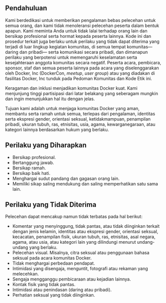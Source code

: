 ## Pendahuluan

Kami berdedikasi untuk memberikan pengalaman bebas pelecehan untuk semua orang, dan kami tidak menoleransi pelecehan peserta dalam bentuk apapun. Kami meminta Anda untuk tidak lalai terhadap orang lain dan bersikap profesional serta hormat kepada peserta lainnya. Kode ini dan prosedur terkait juga berlaku untuk perilaku yang tidak dapat diterima yang terjadi di luar lingkup kegiatan komunitas, di semua tempat komunitas— daring dan pribadi— serta komunikasi secara pribadi, dan dimanapun perilaku yang berpotensi untuk memengaruhi keselamatan serta kesejahteraan anggota komunitas secara negatif. Peserta acara, pembicara, sponsor, staf dan semua peserta lainnya pada acara yang diselenggarakan oleh Docker, Inc (DockerCon, *meetup*, *user group*) atau yang diadakan di fasilitas Docker, Inc tunduk pada Pedoman Komunitas dan Kode Etik ini.

Keragaman dan inklusi menjadikan komunitas Docker kuat. Kami menjunjung tinggi partisipasi dari latar belakang yang seberagam mungkin dan ingin menunjukkan hal itu dengan jelas.

Tujuan kami adalah untuk menjaga komunitas Docker yang aman, membantu serta ramah untuk semua, terlepas dari pengalaman, identitas serta ekspresi gender, orientasi seksual, ketidakmampuan, penampilan pribadi, ukuran tubuh, ras, etnisitas, usia, agama, kewarganegaraan, atau kategori lainnya berdasarkan hukum yang berlaku.

## Perilaku yang Diharapkan

- Bersikap profesional.
- Bertanggung jawab.
- Bersikap ramah.
- Bersikap baik hati.
- Menghargai sudut pandang dan gagasan orang lain.
- Memiliki sikap saling mendukung dan saling memperhatikan satu sama lain.

## Perilaku yang Tidak Diterima

Pelecehan dapat mencakup namun tidak terbatas pada hal berikut:

- Komentar yang menyinggung, tidak pantas, atau tidak diinginkan terkait dengan jenis kelamin, identitas atau ekspresi gender, orientasi seksual, kecacatan, penampilan fisik, ukuran tubuh, ras, etnisitas, asal negara, agama, atau usia, atau kategori lain yang dilindungi menurut undang-undang yang berlaku.
- Pelecehan visual. Misalnya, citra seksual atau penggunaan bahasa seksual pada acara komunitas Docker.
- Tidak menghargai perbedaan pendapat.
- Intimidasi yang disengaja, menguntit, fotografi atau rekaman yang melecehkan.
- Sengaja mengganggu pembicaraan atau kejadian lainnya.
- Kontak fisik yang tidak pantas.
- Intimidasi atau penindasan (daring atau pribadi).
- Perhatian seksual yang tidak diinginkan.
